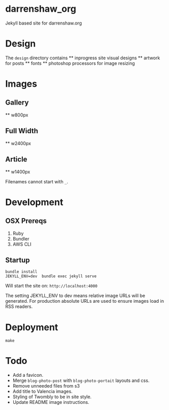 # darrenshaw_org
Jekyll based site for darrenshaw.org

# Design
The `design` directory contains
** inprogress site visual designs
** artwork for posts
** fonts
** photoshop processors for image resizing

# Images
## Gallery 
** w800px

## Full Width
** w2400px

## Article
** w1400px

Filenames cannot start with `_`.

# Development
## OSX Prereqs
1. Ruby
2. Bundler
3. AWS CLI

## Startup
```
bundle install
JEKYLL_ENV=dev  bundle exec jekyll serve
```

Will start the site on: ``http://localhost:4000``

The setting JEKYLL_ENV to dev means relative image URLs will be generated. For production absolute URLs are used to ensure images load in RSS readers.


# Deployment
```
make
```

# Todo
* Add a favicon.
* Merge `blog-photo-post` with `blog-photo-portait` layouts and css.
* Remove unneeded files from s3
* Add title to Valencia images.
* Styling of Twombly to be in site style.
* Update README image instructions.
